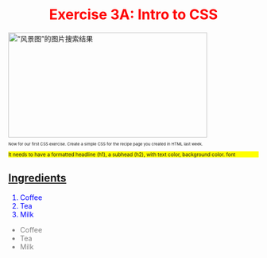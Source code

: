 <!DOCTYPE html>
<html>
<body>

<h1 align="center"><font color="red">Exercise 3A: Intro to CSS</font></h1>
<img class="irc_mi" src="http://img2.1sucai.com/181006/330816-1Q006164G665.jpg" alt="“风景图”的图片搜索结果" width="400" height="211" style="">
 <body>
       <p style = "font-size:8px"> Now for our first CSS exercise.  Create a simple CSS for the recipe page you created in HTML last week.  </p>
       <p style = "font-size:10px ; background-color: yellow"> It needs to have a formatted headline (h1), a subhead (h2), with text color, background color. font </p>
<h2><a href=" https://primenow.amazon.com">Ingredients</a></h2>

<ol><font color="blue">
  <li>Coffee</li>
  <li>Tea</li>
  <li>Milk</li>
</font></ol>

<ul><font color="grey">
  <li>Coffee</li>
  <li>Tea</li>
  <li>Milk</li>
</font></ul>

</body>



